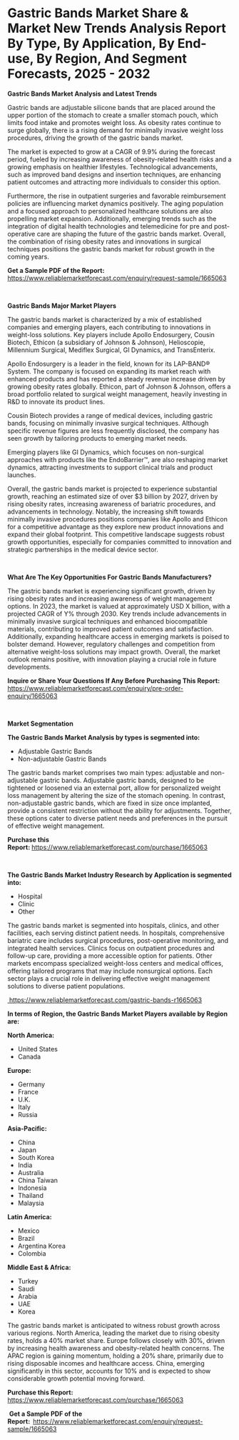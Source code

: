 <p><h1>Gastric Bands Market Share & Market New Trends Analysis Report By Type, By Application, By End-use, By Region, And Segment Forecasts, 2025 - 2032</h1></p><p><strong>Gastric Bands Market Analysis and Latest Trends</strong></p>
<p><p>Gastric bands are adjustable silicone bands that are placed around the upper portion of the stomach to create a smaller stomach pouch, which limits food intake and promotes weight loss. As obesity rates continue to surge globally, there is a rising demand for minimally invasive weight loss procedures, driving the growth of the gastric bands market. </p><p>The market is expected to grow at a CAGR of 9.9% during the forecast period, fueled by increasing awareness of obesity-related health risks and a growing emphasis on healthier lifestyles. Technological advancements, such as improved band designs and insertion techniques, are enhancing patient outcomes and attracting more individuals to consider this option. </p><p>Furthermore, the rise in outpatient surgeries and favorable reimbursement policies are influencing market dynamics positively. The aging population and a focused approach to personalized healthcare solutions are also propelling market expansion. Additionally, emerging trends such as the integration of digital health technologies and telemedicine for pre and post-operative care are shaping the future of the gastric bands market. Overall, the combination of rising obesity rates and innovations in surgical techniques positions the gastric bands market for robust growth in the coming years.</p></p>
<p><strong>Get a Sample PDF of the Report:&nbsp;</strong> <a href="https://www.reliablemarketforecast.com/enquiry/request-sample/1665063?utm_campaign=2299&utm_medium=2&utm_source=Github&utm_content=ia&utm_term=17042025&utm_id=gastric-bands">https://www.reliablemarketforecast.com/enquiry/request-sample/1665063</a></p>
<p>&nbsp;</p>
<p><strong>Gastric Bands Major Market Players</strong></p>
<p><p>The gastric bands market is characterized by a mix of established companies and emerging players, each contributing to innovations in weight-loss solutions. Key players include Apollo Endosurgery, Cousin Biotech, Ethicon (a subsidiary of Johnson & Johnson), Helioscopie, Millennium Surgical, Mediflex Surgical, GI Dynamics, and TransEnterix.</p><p>Apollo Endosurgery is a leader in the field, known for its LAP-BAND® System. The company is focused on expanding its market reach with enhanced products and has reported a steady revenue increase driven by growing obesity rates globally. Ethicon, part of Johnson & Johnson, offers a broad portfolio related to surgical weight management, heavily investing in R&D to innovate its product lines.</p><p>Cousin Biotech provides a range of medical devices, including gastric bands, focusing on minimally invasive surgical techniques. Although specific revenue figures are less frequently disclosed, the company has seen growth by tailoring products to emerging market needs.</p><p>Emerging players like GI Dynamics, which focuses on non-surgical approaches with products like the EndoBarrier™, are also reshaping market dynamics, attracting investments to support clinical trials and product launches.</p><p>Overall, the gastric bands market is projected to experience substantial growth, reaching an estimated size of over $3 billion by 2027, driven by rising obesity rates, increasing awareness of bariatric procedures, and advancements in technology. Notably, the increasing shift towards minimally invasive procedures positions companies like Apollo and Ethicon for a competitive advantage as they explore new product innovations and expand their global footprint. This competitive landscape suggests robust growth opportunities, especially for companies committed to innovation and strategic partnerships in the medical device sector.</p></p>
<p>&nbsp;</p>
<p><strong>What Are The Key Opportunities For Gastric Bands Manufacturers?</strong></p>
<p><p>The gastric bands market is experiencing significant growth, driven by rising obesity rates and increasing awareness of weight management options. In 2023, the market is valued at approximately USD X billion, with a projected CAGR of Y% through 2030. Key trends include advancements in minimally invasive surgical techniques and enhanced biocompatible materials, contributing to improved patient outcomes and satisfaction. Additionally, expanding healthcare access in emerging markets is poised to bolster demand. However, regulatory challenges and competition from alternative weight-loss solutions may impact growth. Overall, the market outlook remains positive, with innovation playing a crucial role in future developments.</p></p>
<p><strong>Inquire or Share Your Questions If Any Before Purchasing This Report:</strong> <a href="https://www.reliablemarketforecast.com/enquiry/pre-order-enquiry/1665063?utm_campaign=2299&utm_medium=2&utm_source=Github&utm_content=ia&utm_term=17042025&utm_id=gastric-bands">https://www.reliablemarketforecast.com/enquiry/pre-order-enquiry/1665063</a></p>
<p>&nbsp;</p>
<p><strong>Market Segmentation</strong></p>
<p><strong>The Gastric Bands Market Analysis by types is segmented into:</strong></p>
<p><ul><li>Adjustable Gastric Bands</li><li>Non-adjustable Gastric Bands</li></ul></p>
<p><p>The gastric bands market comprises two main types: adjustable and non-adjustable gastric bands. Adjustable gastric bands, designed to be tightened or loosened via an external port, allow for personalized weight loss management by altering the size of the stomach opening. In contrast, non-adjustable gastric bands, which are fixed in size once implanted, provide a consistent restriction without the ability for adjustments. Together, these options cater to diverse patient needs and preferences in the pursuit of effective weight management.</p></p>
<p><strong>Purchase this Report:&nbsp;</strong><a href="https://www.reliablemarketforecast.com/purchase/1665063?utm_campaign=2299&utm_medium=2&utm_source=Github&utm_content=ia&utm_term=17042025&utm_id=gastric-bands">https://www.reliablemarketforecast.com/purchase/1665063</a></p>
<p>&nbsp;</p>
<p><strong>The Gastric Bands Market Industry Research by Application is segmented into:</strong></p>
<p><ul><li>Hospital</li><li>Clinic</li><li>Other</li></ul></p>
<p><p>The gastric bands market is segmented into hospitals, clinics, and other facilities, each serving distinct patient needs. In hospitals, comprehensive bariatric care includes surgical procedures, post-operative monitoring, and integrated health services. Clinics focus on outpatient procedures and follow-up care, providing a more accessible option for patients. Other markets encompass specialized weight-loss centers and medical offices, offering tailored programs that may include nonsurgical options. Each sector plays a crucial role in delivering effective weight management solutions to diverse patient populations.</p></p>
<p><a href="https://www.reliablemarketforecast.com/gastric-bands-r1665063?utm_campaign=2299&utm_medium=2&utm_source=Github&utm_content=ia&utm_term=17042025&utm_id=gastric-bands">&nbsp;https://www.reliablemarketforecast.com/gastric-bands-r1665063</a></p>
<p><strong>In terms of Region, the Gastric Bands Market Players available by Region are:</strong></p>
<p>
    <p> <strong> North America: </strong>
        <ul>
            <li>United States</li>
            <li>Canada</li>
        </ul>
        </p> 
    <p> <strong> Europe: </strong>
        <ul>
            <li>Germany</li>
            <li>France</li>
            <li>U.K.</li>
            <li>Italy</li>
            <li>Russia</li>
        </ul>
        </p> 
    <p> <strong> Asia-Pacific: </strong>
        <ul>
            <li>China</li>
            <li>Japan</li>
            <li>South Korea</li>
            <li>India</li>
            <li>Australia</li>
            <li>China Taiwan</li>
            <li>Indonesia</li>
            <li>Thailand</li>
            <li>Malaysia</li>
        </ul>
        </p> 
    <p> <strong> Latin America: </strong>
        <ul>
            <li>Mexico</li>
            <li>Brazil</li>
            <li>Argentina Korea</li>
            <li>Colombia</li>
        </ul>
        </p> 
    <p> <strong> Middle East & Africa: </strong>
        <ul>
            <li>Turkey</li>
            <li>Saudi</li>
            <li>Arabia</li>
            <li>UAE</li>
            <li>Korea</li>
        </ul>
    </p>
    </p>
<p><p>The gastric bands market is anticipated to witness robust growth across various regions. North America, leading the market due to rising obesity rates, holds a 40% market share. Europe follows closely with 30%, driven by increasing health awareness and obesity-related health concerns. The APAC region is gaining momentum, holding a 20% share, primarily due to rising disposable incomes and healthcare access. China, emerging significantly in this sector, accounts for 10% and is expected to show considerable growth potential moving forward.</p></p>
<p><strong>Purchase this Report: </strong><a href="https://www.reliablemarketforecast.com/purchase/1665063?utm_campaign=2299&utm_medium=2&utm_source=Github&utm_content=ia&utm_term=17042025&utm_id=gastric-bands">https://www.reliablemarketforecast.com/purchase/1665063</a></p>
<p>&nbsp;<strong>Get a Sample PDF of the Report:&nbsp;&nbsp;</strong><a href="https://www.reliablemarketforecast.com/enquiry/request-sample/1665063?utm_campaign=2299&utm_medium=2&utm_source=Github&utm_content=ia&utm_term=17042025&utm_id=gastric-bands">https://www.reliablemarketforecast.com/enquiry/request-sample/1665063</a></p>
<p><strong></strong></p>
<p><p></p><p></p><p></p></p>